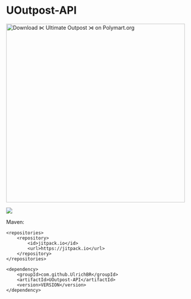 # UOutpost-API
[<img src="https://images.polymart.org/resource/4293/default.jpg" width="480" alt="Download ⋉ Ultimate Outpost ⋊ on Polymart.org" title="Download ⋉ Ultimate Outpost ⋊ on Polymart.org">](https://polymart.org/resource/ultimate-outpost.4293?utm_source=product-materials-image&utm_medium=referral&utm_campaign=product-4293-materials-image-default&utm_content=product-4293-user-5136-markdown)

[![](https://jitpack.io/v/UlrichBR/UOutpost-API.svg)](https://jitpack.io/#UlrichBR/UOutpost-API)

Maven:

<pre><code>&lt;repositories&gt;
    &lt;repository&gt;
        &lt;id&gt;jitpack.io&lt;/id&gt;
        &lt;url&gt;https://jitpack.io&lt;/url&gt;
    &lt;/repository&gt;
&lt;/repositories&gt;

&lt;dependency&gt;
    &lt;groupId&gt;com.github.UlrichBR&lt;/groupId&gt;
    &lt;artifactId&gt;UOutpost-API&lt;/artifactId&gt;
    &lt;version&gt;VERSION&lt;/version&gt;
&lt;/dependency&gt;</code></pre>
